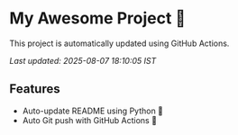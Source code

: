 # My Awesome Project 🚀

This project is automatically updated using GitHub Actions.

_Last updated: 2025-08-07 18:10:05 IST_

## Features
- Auto-update README using Python 🐍
- Auto Git push with GitHub Actions 🤖
